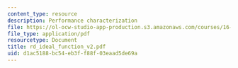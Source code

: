 ```yaml
---
content_type: resource
description: Performance characterization
file: https://ol-ocw-studio-app-production.s3.amazonaws.com/courses/16-881-robust-system-design-summer-1998/d1ac5188bc54eb3ff88f03eaad5de69a_rd_ideal_function_v2.pdf
file_type: application/pdf
resourcetype: Document
title: rd_ideal_function_v2.pdf
uid: d1ac5188-bc54-eb3f-f88f-03eaad5de69a
---
```

